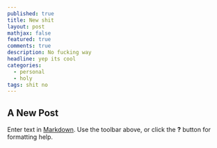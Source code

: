 ```yaml
---
published: true
title: New shit
layout: post
mathjax: false
featured: true
comments: true
description: No fucking way
headline: yep its cool
categories: 
  - personal
  - holy
tags: shit no
---
```


## A New Post

Enter text in [Markdown](http://daringfireball.net/projects/markdown/). Use the toolbar above, or click the **?** button for formatting help.
